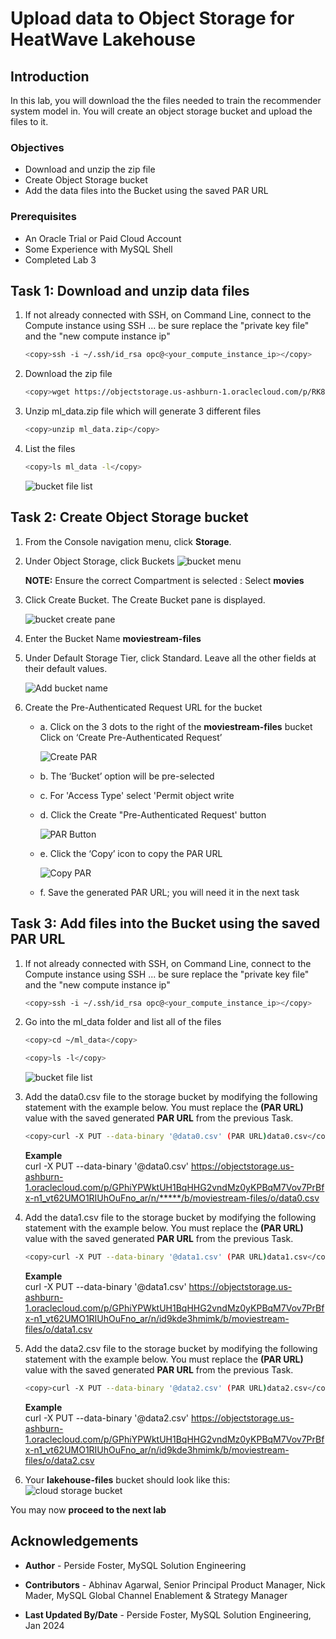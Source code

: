 # Upload data to Object Storage for HeatWave Lakehouse

## Introduction

In this lab, you will download the the files needed to train the recommender system model in. You will create an object storage bucket and upload the files to it.

### Objectives

- Download and unzip  the zip file
- Create Object Storage bucket
- Add the data files into  the Bucket using the saved PAR URL

### Prerequisites

- An Oracle Trial or Paid Cloud Account
- Some Experience with MySQL Shell
- Completed Lab 3

## Task 1: Download and unzip  data files

1. If not already connected with SSH, on Command Line, connect to the Compute instance using SSH ... be sure replace the  "private key file"  and the "new compute instance ip"

     ```bash
    <copy>ssh -i ~/.ssh/id_rsa opc@<your_compute_instance_ip></copy>
     ```

2. Download the zip file

    ```bash
    <copy>wget https://objectstorage.us-ashburn-1.oraclecloud.com/p/RK8Xi5q-UxnRlxJdi_Juv3-Y_kmDFRvy1147lPCeo9VwArHTm_NHxoClqf0bst6H/n/mysqlpm/b/mysql_movie_stream/o/ml_data.zip</copy>
     ```

3. Unzip ml_data.zip file which will generate 3 different files

    ```bash
    <copy>unzip ml_data.zip</copy>
     ```

4. List the files

    ```bash
    <copy>ls ml_data -l</copy>
    ```

    ![bucket file list](./images/datafiles-list.png "datafiles list")

## Task 2: Create Object Storage bucket

1. From the Console navigation menu, click **Storage**.
2. Under Object Storage, click Buckets
    ![bucket menu](./images/cloud-storage-menu.png "cloud storage menu")

    **NOTE:** Ensure the correct Compartment is selected : Select **movies**

3. Click Create Bucket. The Create Bucket pane is displayed.

    ![bucket create pane](./images/cloud-storage-bucket.png "cloud storage bucket")

4. Enter the Bucket Name **moviestream-files**
5. Under Default Storage Tier, click Standard. Leave all the other fields at their default values.

    ![Add bucket name](./images/create-movies-bucket.png "create bucket")

6. Create the  Pre-Authenticated Request URL for the bucket
     - a. Click on the 3 dots to the right of the **moviestream-files** bucket  Click on ‘Create Pre-Authenticated Request’

        ![Create PAR](./images/create-movies-bucket-par-load.png "bucket par load")

     - b. The ‘Bucket’ option will be pre-selected
     - c. For 'Access Type' select 'Permit object write
     - d. Click the Create "Pre-Authenticated Request' button

        ![PAR Button](./images/create-movies-bucket-par-load-button.png " bucket par load button")
     - e. Click the ‘Copy’ icon to copy the PAR URL

        ![Copy PAR](./images/create-movies-bucket-par-copy-load.png "bucket par load copy")

     - f. Save the generated PAR URL; you will need it in the next task

## Task 3: Add files into  the Bucket using the saved PAR URL

1. If not already connected with SSH, on Command Line, connect to the Compute instance using SSH ... be sure replace the  "private key file"  and the "new compute instance ip"

     ```bash
    <copy>ssh -i ~/.ssh/id_rsa opc@<your_compute_instance_ip></copy>
     ```

2. Go into the ml_data folder and list all of the files

    ```bash
    <copy>cd ~/ml_data</copy>
    ```

    ```bash
    <copy>ls -l</copy>
    ```

   ![bucket file list](./images/datafiles-list.png "datafiles list")

3. Add the data0.csv file to the storage bucket by modifying the following statement with the example below. You must replace the **(PAR URL)** value with the saved generated **PAR URL** from the previous Task.

    ```bash
    <copy>curl -X PUT --data-binary '@data0.csv' (PAR URL)data0.csv</copy>
     ```

     **Example**  
     curl -X PUT --data-binary '@data0.csv' https://objectstorage.us-ashburn-1.oraclecloud.com/p/GPhiYPWktUH1BqHHG2vndMz0yKPBqM7Vov7PrBfx-n1_vt62UMO1RIUhOuFno_ar/n/*****/b/moviestream-files/o/data0.csv

4. Add the data1.csv file to the storage bucket by modifying the following statement with the example below. You must replace the **(PAR URL)** value with the saved generated **PAR URL** from the previous Task.

    ```bash
    <copy>curl -X PUT --data-binary '@data1.csv' (PAR URL)data1.csv</copy>
     ```

     **Example**  
    curl -X PUT --data-binary '@data1.csv' https://objectstorage.us-ashburn-1.oraclecloud.com/p/GPhiYPWktUH1BqHHG2vndMz0yKPBqM7Vov7PrBfx-n1_vt62UMO1RIUhOuFno_ar/n/id9kde3hmimk/b/moviestream-files/o/data1.csv


5. Add the data2.csv file to the storage bucket by modifying the following statement with the example below. You must replace the **(PAR URL)** value with the saved generated **PAR URL** from the previous Task.

    ```bash
    <copy>curl -X PUT --data-binary '@data2.csv' (PAR URL)data2.csv</copy>
     ```

     **Example**  
     curl -X PUT --data-binary '@data2.csv' https://objectstorage.us-ashburn-1.oraclecloud.com/p/GPhiYPWktUH1BqHHG2vndMz0yKPBqM7Vov7PrBfx-n1_vt62UMO1RIUhOuFno_ar/n/id9kde3hmimk/b/moviestream-files/o/data2.csv

6. Your **lakehouse-files** bucket should look like this:
    ![cloud storage bucket](./images/movies-bucket.png "lakehouse bucket")

You may now **proceed to the next lab**

## Acknowledgements

- **Author** - Perside Foster, MySQL Solution Engineering

- **Contributors** - Abhinav Agarwal, Senior Principal Product Manager, Nick Mader, MySQL Global Channel Enablement & Strategy Manager
- **Last Updated By/Date** - Perside Foster, MySQL Solution Engineering, Jan 2024
